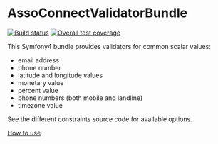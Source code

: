 # AssoConnectValidatorBundle

[![Build status](https://gitlab.com/assoconnect/validator-bundle/badges/master/build.svg)](https://gitlab.com/assoconnect/validator-bundle/commits/master)
[![Overall test coverage](https://gitlab.com/assoconnect/validator-bundle/badges/master/coverage.svg)](https://gitlab.com/assoconnect/validator-bundle/pipelines)


This Symfony4 bundle provides validators for common scalar values:

- email address
- phone number
- latitude and longitude values
- monetary value
- percent value
- phone numbers (both mobile and landline)
- timezone value

See the different constraints source code for available options.

[How to use](src/Resources/doc/index.md)
